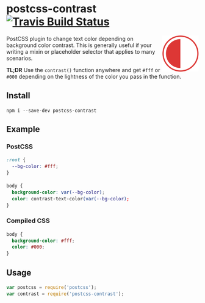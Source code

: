 # postcss-contrast [![Travis Build Status][travis-img]][travis]

<img src="giticon.png" title="postcss-contrast" align="right" width="95"
height="95">

PostCSS plugin to change text color depending on background color
contrast. This is generally useful if your writing a mixin or placeholder
selector that applies to many scenarios.

**TL;DR** Use the `contrast()` function
anywhere and get `#fff` or `#000` depending on the lightness of the color you
pass in the function.

## Install

``` shell
npm i --save-dev postcss-contrast
```

## Example

### PostCSS
```css
:root {
  --bg-color: #fff;
}

body {
  background-color: var(--bg-color);
  color: contrast-text-color(var(--bg-color);
}
```

### Compiled CSS
```css
body {
  background-color: #fff;
  color: #000;
}
```

## Usage

```js
var postcss = require('postcss');
var contrast = require('postcss-contrast');
```

[travis-img]: https://img.shields.io/travis/stephenway/postcss-contrast.svg?label=unix
[travis]: https://travis-ci.org/stephenway/postcss-contrast
